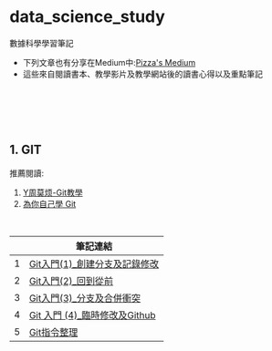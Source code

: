 # data_science_study
數據科學學習筆記

- 下列文章也有分享在Medium中:[Pizza's Medium](https://medium.com/pizzas)
- 這些來自閱讀書本、教學影片及教學網站後的讀書心得以及重點筆記



<br><br><br><br>
## 1. GIT

推薦閱讀:
1. [Y周莫烦-Git教學](https://www.youtube.com/watch?v=kQSzft2Jj8Y&list=PLXO45tsB95cKysjmSNln65YoUt9lwEl7-)
2. [為你自己學 Git](https://gitbook.tw/)

<br>

|  | 筆記連結 |
|--|--|
| 1 | [Git入門(1)_創建分支及記錄修改](https://gist.github.com/tzyi/067ffd89af5850a28800b9a157fc2508) |
| 2 | [Git入門(2)_回到從前](https://gist.github.com/tzyi/e7b05b7ee376ae3c84ff7caaba4e1375) |
| 3 | [Git入門(3)_分支及合併衝突](https://gist.github.com/tzyi/9e1c8966a603f475d4650e5ba6f10bbf) |
| 4 | [Git 入門 (4)_臨時修改及Github](https://gist.github.com/tzyi/f807c5fcf2f2c5cfabe2eba23dd940fb) |
| 5 | [Git指令整理](https://gist.github.com/tzyi/042b2cfe0aa7dca78317acebeda69c81) |
